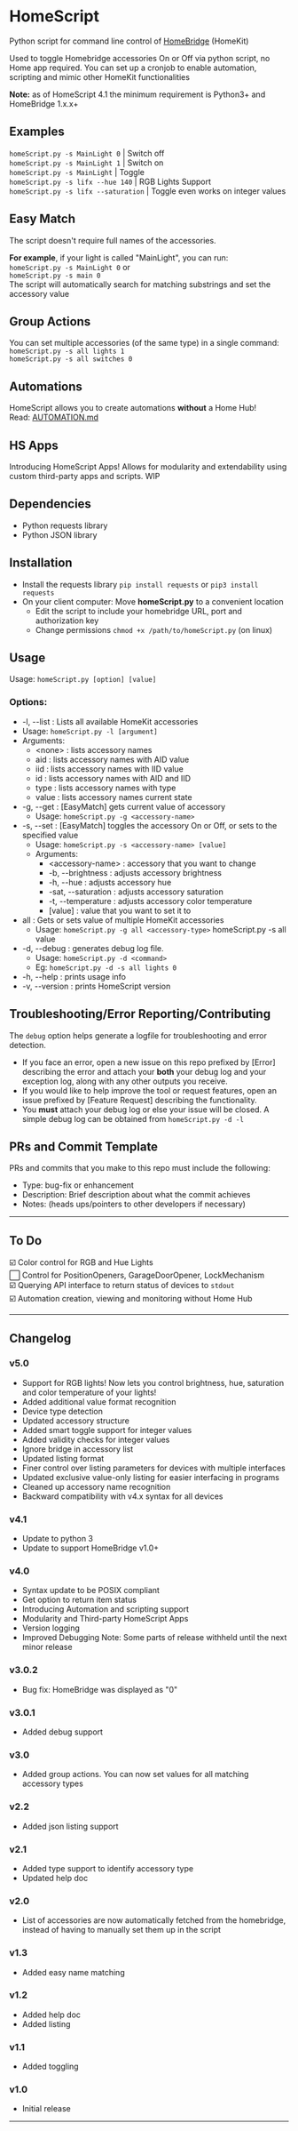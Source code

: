 # HomeScript
Python script for command line control of [HomeBridge](https://github.com/nfarina/homebridge) (HomeKit)

Used to toggle Homebridge accessories On or Off via python script, no Home app required. You can set up a cronjob to enable automation, scripting and mimic other HomeKit functionalities

**Note:** as of HomeScript 4.1 the minimum requirement is Python3+ and HomeBridge 1.x.x+

## Examples
`homeScript.py -s MainLight 0`  | Switch off  
`homeScript.py -s MainLight 1`  | Switch on  
`homeScript.py -s MainLight`   | Toggle  
`homeScript.py -s lifx --hue 140` | RGB Lights Support  
`homeScript.py -s lifx --saturation` | Toggle even works on integer values

## Easy Match
The script doesn't require full names of the accessories.  

**For example**, if your light is called "MainLight", you can run:  
`homeScript.py -s MainLight 0` or  
`homeScript.py -s main 0`  
The script will automatically search for matching substrings and set the accessory value

## Group Actions
You can set multiple accessories (of the same type) in a single command:  
`homeScript.py -s all lights 1`  
`homeScript.py -s all switches 0`  

## Automations
HomeScript allows you to create automations **without** a Home Hub!  
Read: [AUTOMATION.md](AUTOMATION.md)

## HS Apps
Introducing HomeScript Apps! Allows for modularity and extendability using custom third-party apps and scripts. WIP

## Dependencies
 - Python requests library
 - Python JSON library

 ## Installation
  - Install the requests library `pip install requests` or `pip3 install requests`
  - On your client computer: Move **homeScript.py** to a convenient location
    - Edit the script to include your homebridge URL, port and authorization key
    - Change permissions `chmod +x /path/to/homeScript.py` (on linux)

## Usage
Usage: `homeScript.py [option] [value]`
### Options:
 - -l, --list    : Lists all available HomeKit accessories
  - Usage: `homeScript.py -l [argument]`
  - Arguments:
    - \<none\> : lists accessory names
    - aid : lists accessory names with AID value
    - iid : lists accessory names with IID value
    - id : lists accessory names with AID and IID
    - type : lists accessory names with type
    - value : lists accessory names current state
 - -g, --get     :  [EasyMatch] gets current value of accessory
   - Usage: `homeScript.py -g <accessory-name>`
 - -s, --set     :  [EasyMatch] toggles the accessory On or Off, or sets to the specified value
   - Usage: `homeScript.py -s <accessory-name> [value]`
   - Arguments:
     - \<accessory-name\> : accessory that you want to change
     - -b, --brightness : adjusts accessory brightness
     - -h, --hue : adjusts accessory hue
     - -sat, --saturation : adjusts accessory saturation
     - -t, --temperature : adjusts accessory color temperature
     - [value] : value that you want to set it to
 - all     :  Gets or sets value of multiple HomeKit accessories
   - Usage: `homeScript.py -g all <accessory-type>`
homeScript.py -s all <accessory-type> value
 - -d, --debug   : generates debug log file.
   - Usage: `homeScript.py -d <command>`
   - Eg: `homeScript.py -d -s all lights 0`
 - -h, --help    : prints usage info
 - -v, --version : prints HomeScript version


## Troubleshooting/Error Reporting/Contributing
The `debug` option helps generate a logfile for troubleshooting and error detection.  
 - If you face an error, open a new issue on this repo prefixed by [Error] describing the error and attach your **both** your debug log and your exception log, along with any other outputs you receive.
 - If you would like to help improve the tool or request features, open an issue prefixed by [Feature Request] describing the functionality.
 - You **must** attach your debug log or else your issue will be closed. A simple debug log can be obtained from `homeScript.py -d -l`

## PRs and Commit Template
PRs and commits that you make to this repo must include the following:  
- Type: bug-fix or enhancement
- Description: Brief description about what the commit achieves
- Notes: (heads ups/pointers to other developers if necessary)

<hr/>

## To Do
☑️ Color control for RGB and Hue Lights  
⬜️ Control for PositionOpeners, GarageDoorOpener, LockMechanism  
☑️ Querying API interface to return status of devices to `stdout`  
☑️ Automation creation, viewing and monitoring without Home Hub  

<hr/>

## Changelog
### v5.0
- Support for RGB lights! Now lets you control brightness, hue, saturation and color temperature of your lights!
- Added additional value format recognition
- Device type detection
- Updated accessory structure
- Added smart toggle support for integer values
- Added validity checks for integer values
- Ignore bridge in accessory list
- Updated listing format
- Finer control over listing parameters for devices with multiple interfaces
- Updated exclusive value-only listing for easier interfacing in programs
- Cleaned up accessory name recognition
- Backward compatibility with v4.x syntax for all devices

### v4.1
- Update to python 3
- Update to support HomeBridge v1.0+

### v4.0
- Syntax update to be POSIX compliant
- Get option to return item status
- Introducing Automation and scripting support
- Modularity and Third-party HomeScript Apps
- Version logging
- Improved Debugging
Note: Some parts of release withheld until the next minor release

### v3.0.2
- Bug fix: HomeBridge was displayed as "0"

### v3.0.1
- Added debug support

### v3.0
- Added group actions. You can now set values for all matching accessory types

### v2.2
- Added json listing support

### v2.1
- Added type support to identify accessory type
- Updated help doc

### v2.0
- List of accessories are now automatically fetched from the homebridge, instead of having to manually set them up in the script

### v1.3
- Added easy name matching

### v1.2
- Added help doc
- Added listing

### v1.1
- Added toggling

### v1.0
- Initial release

<hr/>
